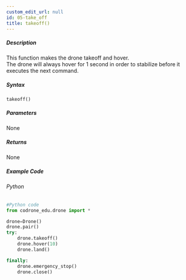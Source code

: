 ```yaml
---
custom_edit_url: null
id: 05-take_off
title: takeoff()
---
```


##### Description

This function makes the drone takeoff and hover.<br />
The drone will always hover for 1 second in order to stabilize before it executes the next command.<br />

##### Syntax
```takeoff()```

##### Parameters

None

##### Returns

None

##### Example Code
###### Python
```python
#Python code
from codrone_edu.drone import *

drone=Drone()
drone.pair()
try:
    drone.takeoff()
    drone.hover(10)
    drone.land()

finally:
    drone.emergency_stop()
    drone.close()
```